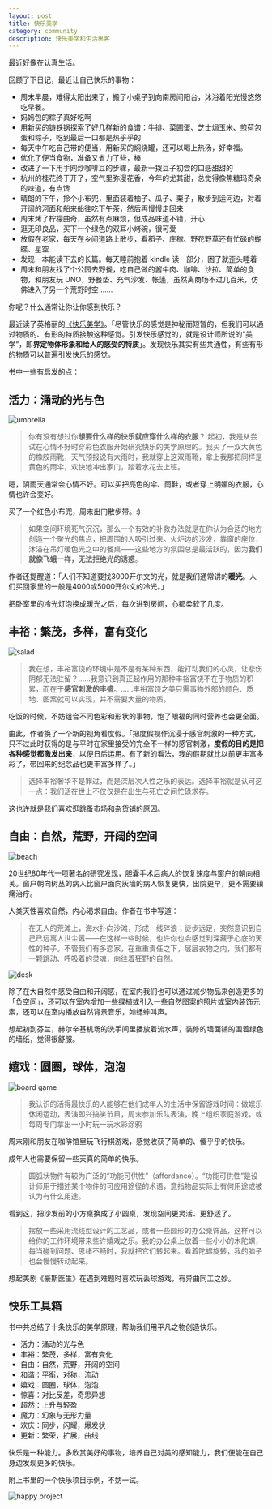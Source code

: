 ```yaml
---
layout: post
title: 快乐美学
category: community
description: 快乐美学和生活黑客
---
```


最近好像在认真生活。

回顾了下日记，最近让自己快乐的事物：

- 周末早晨，难得太阳出来了，搬了小桌子到向南房间阳台，沐浴着阳光慢悠悠吃早餐。
- 妈妈包的粽子真好吃啊
- 用新买的铸铁锅探索了好几样新的食谱：牛排、菜圃蛋、芝士焗玉米、煎荷包蛋和粽子，吃到最后一口都是热乎乎的
- 每天中午吃自己带的便当，用新买的焖烧罐，还可以喝上热汤，好幸福。
- 优化了便当食物，准备又省力了些，棒
- 改进了一下用手网炒咖啡豆的步骤，最新一拨豆子初尝的口感甜甜的
- 杭州的桂花终于开了，空气里弥漫花香，今年的尤其甜，总觉得像焦糖玛奇朵的味道，有点馋
- 晴朗的下午，拎个小布兜，里面装着柚子、瓜子、栗子，散步到运河边，对着开阔的河面和船来船往吃下午茶，然后再慢慢走回来
- 周末烤了柠檬曲奇，虽然有点麻烦，但成品味道不错，开心
- 逛无印良品，买下一个绿色的双耳小烤碗，很可爱
- 放假在老家，每天在乡间道路上散步，看稻子、庄稼、野花野草还有忙碌的蝴蝶、星空
- 发现一本能读下去的长篇。每天睡前抱着 kindle 读一部分，困了就歪头睡着
- 周末和朋友找了个公园去野餐，吃自己做的酱牛肉、咖啡、沙拉、简单的食物，和朋友玩 UNO，野餐垫、充气沙发、帐篷，虽然离商场不过几百米，仿佛进入了另一个荒野时空
......

你呢？什么通常让你让你感到快乐？

最近读了英格丽的[《快乐美学》](https://book.douban.com/subject/35549911/)。「尽管快乐的感觉是神秘而短暂的，但我们可以通过物质的、有形的特质接触这种感觉。引发快乐感觉的，就是设计师所说的“美学”，即**界定物体形象和给人的感受的特质**」。发现快乐其实有些共通性，有些有形的物质可以普遍引发快乐的感觉。

书中一些有启发的点：

## 活力：涌动的光与色

![umbrella](https://rachelblogimgs.oss-cn-hangzhou.aliyuncs.com/211028/umbrella.jpg)

> 你有没有想过你**想要什么样的快乐就应穿什么样的衣服**？
> 起初，我是从尝试在心情不好时穿彩色衣服开始研究快乐的美学原理的。我买了一双大黄色的橡胶雨靴，天气预报说有大雨时，我就穿上这双雨靴，拿上我那把同样是黄色的雨伞，欢快地冲出家门，踏着水花去上班。

嗯，阴雨天通常会心情不好。可以买把亮色的伞、雨鞋，或者穿上明媚的衣服，心情也许会变好。

买了一个红色小布兜，周末出门散步带。:)

> 如果空间环境死气沉沉，那么一个有效的补救办法就是在你认为合适的地方创造一个聚光的焦点，把周围的人吸引过来。火炉边的沙发，靠窗的座位，沐浴在吊灯暖色光之中的餐桌——这些地方的氛围总是最活跃的，因为**我们就像飞蛾一样，无法拒绝光的诱惑**。

作者还提醒道：「人们不知道要找3000开尔文的光，就是我们通常讲的**暖光**。人们买回家里的一般是4000或5000开尔文的冷光。」

把卧室里的冷光灯泡换成暖光之后，每次进到房间，心都柔软了几度。

## 丰裕：繁茂，多样，富有变化

![salad](https://rachelblogimgs.oss-cn-hangzhou.aliyuncs.com/211028/salad.jpg)

> 我在想，丰裕富饶的环境中是不是有某种东西，能打动我们的心灵，让悲伤阴郁无法驻留？……我意识到真正起作用的那种丰裕富饶不在于物质的积累，而在于**感官刺激的丰盛**。……丰裕富饶之美只需事物外部的颜色、质地、图案就可以实现，并不需要大量的物质。

吃饭的时候，不妨组合不同色彩和形状的事物，饱了眼福的同时营养也会更全面。

由此，作者换了一个新的视角看度假。「把度假视作沉浸于感官刺激的一种方式，只不过此时获得的是与平时在家里接受的完全不一样的感官刺激，**度假的目的是把各种感觉都激发出来**，以便日后运用。有了新的看法，我的假期就比以前更丰富多彩了，带回来的纪念品也更丰富多样了。」

> 选择丰裕奢华不是罪过，而是深层次人性之乐的表达。选择丰裕就是认可这一点：我们活在世上不仅仅是在出生与死亡之间忙碌求存。

这也许就是我们喜欢逛跳蚤市场和杂货铺的原因。

## 自由：自然，荒野，开阔的空间

![beach](https://rachelblogimgs.oss-cn-hangzhou.aliyuncs.com/211028/beach.jpg)

20世纪80年代一项著名的研究发现，胆囊手术后病人的恢复速度与窗户的朝向相关。窗户朝向树丛的病人比窗户面向灰墙的病人恢复更快，出院更早，更不需要镇痛治疗。

人类天性喜欢自然，内心渴求自由。作者在书中写道：

> 在无人的荒滩上，海水扑向沙滩，形成一线碎浪；徒步远足，突然意识到自己已远离人世尘嚣——在这样一些时候，也许你也会感觉到深藏于心底的天性的种子。不管我们有多恋家，在重重责任之下，层层衣物之内，我们都有一颗跳动、呼吸着的灵魂，向往着狂野的自然。

![desk](https://rachelblogimgs.oss-cn-hangzhou.aliyuncs.com/211028/desk.jpg)

除了在大自然中感受自由和开阔感，在室内我们也可以通过减少物品来创造更多的「负空间」，还可以在室内增加一些绿植或引入一些自然图案的照片或室内装饰元素，还可以在室内播放自然背景音乐，如蟋蟀叫声。

想起初到芬兰，赫尔辛基机场的洗手间里播放着流水声，装修的墙面铺的围着绿色的墙纸，觉得很舒服。

## 嬉戏：圆圈，球体，泡泡

![board game](https://rachelblogimgs.oss-cn-hangzhou.aliyuncs.com/211028/board.jpg)

> 我认识的活得最快乐的人能够在他们成年人的生活中保留游戏时间：做娱乐休闲运动，表演即兴搞笑节目，周末参加乐队表演，晚上组织家庭游戏，或每周专门拿出一小时玩一玩水彩涂鸦

周末刚和朋友在咖啡馆里玩飞行棋游戏，感觉收获了简单的、傻乎乎的快乐。

成年人也需要保留一些天真的简单的快乐。

> 圆弧状物件有较为广泛的“功能可供性”（affordance）。“功能可供性”是设计师用于描述某个物件的可应用途径的术语，意指物品实际上有何用途或被认为有什么用途。

看到这，把沙发前的小方桌换成了小圆桌，发现空间更灵活、更舒适了。

> 摆放一些采用流线型设计的工艺品，或者一些圆形的办公桌饰品，这样可以给你的工作环境带来些许嬉戏之乐。我的办公桌上放着一些小小的木陀螺，每当碰到问题、思绪不畅时，我就把它们转起来。看着陀螺旋转，我的脑子也会慢慢转动起来。

想起美剧《豪斯医生》在遇到难题时喜欢玩丢球游戏，有异曲同工之妙。

## 快乐工具箱

书中共总结了十条快乐的美学原理，帮助我们用平凡之物创造快乐。

- 活力：涌动的光与色
- 丰裕：繁茂，多样，富有变化
- 自由：自然，荒野，开阔的空间
- 和谐：平衡，对称，流动
- 嬉戏：圆圈，球体，泡泡
- 惊喜：对比反差，奇思异想
- 超然：上升与轻盈 
- 魔力：幻象与无形力量
- 欢庆：同步，闪耀，爆发状
- 更新：繁荣，扩展，曲线

快乐是一种能力。多欣赏美好的事物，培养自己对美的感知能力，我们便能在自己身边发现更多的快乐。

附上书里的一个快乐项目示例，不妨一试。

![happy project](https://rachelblogimgs.oss-cn-hangzhou.aliyuncs.com/211028/happy-project.jpg)

